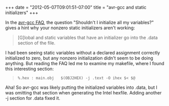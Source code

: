 ﻿+++
date = "2012-05-07T09:01:51-07:00"
title = "avr-gcc and static initializers"
+++



In the [avr-gcc FAQ](http://www.nongnu.org/avr-libc/user-manual/FAQ.html), the
question "Shouldn't I initialize all my variables?" gives a hint why your
nonzero static initializers aren't working:

> [G]lobal and static variables that have an initializer go into the .data
section of the file.

I had been seeing static variables without a declared assignment correctly
initialized to zero, but any nonzero initialization didn't seem to be doing
anything. But reading the FAQ led me to examine my makefile, where I found
this interesting section:

> `%.hex : main.obj  
>  $(OBJ2HEX) -j .text -O ihex $< $@`

Aha! So avr-gcc was likely putting the initialized variables into .data, but I
was omitting that section when generating the Intel hexfile. Adding another -j
section for .data fixed it.

